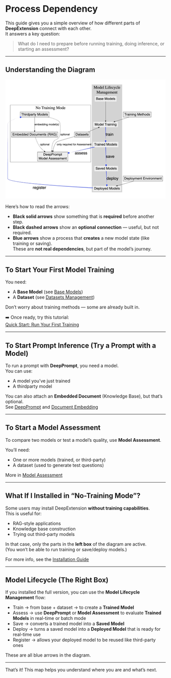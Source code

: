 # Process Dependency

This guide gives you a simple overview of how different parts of **DeepExtension** connect with each other.  
It answers a key question:

> What do I need to prepare before running training, doing inference, or starting an assessment?

---

## Understanding the Diagram

![Process Dependency](../assets/images/process-dependency.png)

Here’s how to read the arrows:

- **Black solid arrows** show something that is **required** before another step.
- **Black dashed arrows** show an **optional connection** — useful, but not required.
- **Blue arrows** show a process that **creates** a new model state (like training or saving).  
  These are **not real dependencies**, but part of the model’s journey.

---

## To Start Your First Model Training

You need:

- A **Base Model** (see [Base Models](../user-guide/base-models.md))
- A **Dataset** (see [Datasets Management](../user-guide/dataset-management.md))

Don’t worry about training methods — some are already built in.

➡️ Once ready, try this tutorial:  
[Quick Start: Run Your First Training](tutorial-quick-start.md)

---

## To Start Prompt Inference (Try a Prompt with a Model)

To run a prompt with **DeepPrompt**, you need a model.  
You can use:

- A model you’ve just trained
- A thirdparty model

You can also attach an **Embedded Document** (Knowledge Base), but that’s optional.  
See [DeepPrompt](../user-guide/deep-prompt.md) and [Document Embedding](../user-guide/document-embedding.md)

---

## To Start a Model Assessment

To compare two models or test a model’s quality, use **Model Assessment**.

You’ll need:

- One or more models (trained, or third-party)
- A dataset (used to generate test questions)

More in [Model Assessment](../user-guide/model-assessment.md)

---

## What If I Installed in “No-Training Mode”?

Some users may install DeepExtension **without training capabilities**.  
This is useful for:

- RAG-style applications
- Knowledge base construction
- Trying out third-party models

In that case, only the parts in the **left box** of the diagram are active.  
(You won’t be able to run training or save/deploy models.)

For more info, see the [Installation Guide](../developer/install.md)

---

## Model Lifecycle (The Right Box)

If you installed the full version, you can use the **Model Lifecycle Management** flow:

- Train → from base + dataset → to create a **Trained Model**
- Assess → use **DeepPrompt** or **Model Assessment** to evaluate **Trained Models** in real-time or batch mode
- Save → converts a trained model into a **Saved Model**
- Deploy → turns a saved model into a **Deployed Model** that is ready for real-time use
- Register → allows your deployed model to be reused like third-party ones

These are all blue arrows in the diagram.

---

That’s it! This map helps you understand where you are and what’s next.
